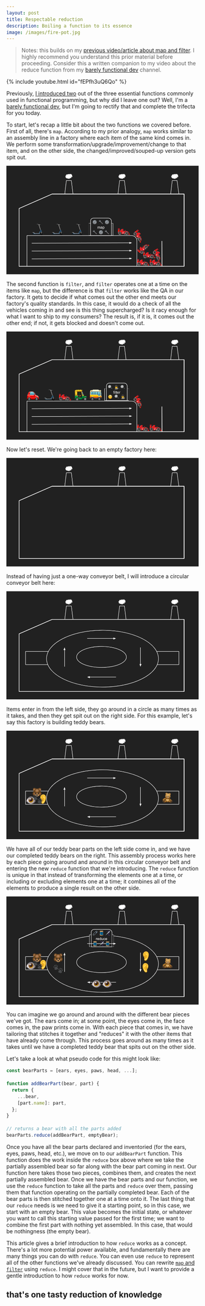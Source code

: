 ```yaml
---
layout: post
title: Respectable reduction
description: Boiling a function to its essence
image: /images/fire-pot.jpg
---
```


> Notes: this builds on my [previous video/article about map and filter](/map-mastery). I highly recommend you understand this prior material before proceeding. Consider this a written companion to my video about the reduce function from my [barely functional dev](https://www.youtube.com/c/barelyfunctionaldev) channel.

{% include youtube.html id="fEPfh3uQ6Qo" %}

Previously, [I introduced two](/map-mastery) out of the three essential functions commonly used in functional programming, but why did I leave one out? Well, I'm a [barely functional dev](https://www.youtube.com/c/barelyfunctionaldev), but I'm going to rectify that and complete the trifecta for you today.

To start, let's recap a little bit about the two functions we covered before. First of all, there's `map`. According to my prior analogy, `map` works similar to an assembly line in a factory where each item of the same kind comes in. We perform some transformation/upgrade/improvement/change to that item, and on the other side, the changed/improved/souped-up version gets spit out.

![](/images/factory-map-vehicles-output.png)

The second function is `filter`, and `filter` operates one at a time on the items like `map`, but the difference is that `filter` works like the QA in our factory. It gets to decide if what comes out the other end meets our factory's quality standards. In this case, it would do a check of all the vehicles coming in and see is this thing supercharged? Is it racy enough for what I want to ship to my consumers? The result is, if it is, it comes out the other end; if not, it gets blocked and doesn't come out.

![](/images/factory-filter-vehicles-output.png)

Now let's reset. We're going back to an empty factory here:

![](/images/factory-empty.png)

Instead of having just a one-way conveyor belt, I will introduce a circular conveyor belt here:

![](/images/factory-circular-conveyor.png)

Items enter in from the left side, they go around in a circle as many times as it takes, and then they get spit out on the right side. For this example, let's say this factory is building teddy bears.

![](/images/factory-reduce-bear-input-output.png)

We have all of our teddy bear parts on the left side come in, and we have our completed teddy bears on the right. This assembly process works here by each piece going around and around in this circular conveyor belt and entering the new `reduce` function that we're introducing. The `reduce` function is unique in that instead of transforming the elements one at a time, or including or excluding elements one at a time; it combines all of the elements to produce a single result on the other side.

![](/images/factory-reduce-bear-function.png)

You can imagine we go around and around with the different bear pieces we've got. The ears come in; at some point, the eyes come in, the face comes in, the paw prints come in. With each piece that comes in, we have tailoring that stitches it together and "reduces" it with the other items that have already come through. This process goes around as many times as it takes until we have a completed teddy bear that spits out on the other side.

Let's take a look at what pseudo code for this might look like:

```js
const bearParts = [ears, eyes, paws, head, ...];

function addBearPart(bear, part) {
  return {
    ...bear,
    [part.name]: part,
  };
}

// returns a bear with all the parts added
bearParts.reduce(addBearPart, emptyBear);
```

Once you have all the bear parts declared and inventoried (for the ears, eyes, paws, head, etc.), we move on to our `addBearPart` function. This function does the work inside the `reduce` box above where we take the partially assembled bear so far along with the bear part coming in next. Our function here takes those two pieces, combines them, and creates the next partially assembled bear. Once we have the bear parts and our function, we use the `reduce` function to take all the parts and `reduce` over them, passing them that function operating on the partially completed bear. Each of the bear parts is then stitched together one at a time onto it. The last thing that our `reduce` needs is we need to give it a starting point, so in this case, we start with an empty bear. This value becomes the initial state, or whatever you want to call this starting value passed for the first time; we want to combine the first part with nothing yet assembled. In this case, that would be nothingness (the empty bear).

This article gives a brief introduction to how `reduce` works as a concept. There's a lot more potential power available, and fundamentally there are many things you can do with `reduce`. You can even use `reduce` to represent all of the other functions we've already discussed. You can rewrite [`map` and `filter`](/map-mastery) using `reduce`. I might cover that in the future, but I want to provide a gentle introduction to how `reduce` works for now.

## that's one tasty reduction of knowledge
